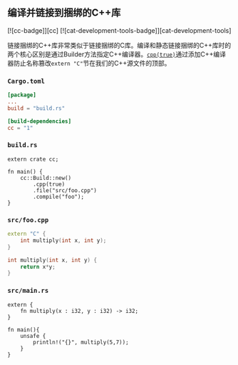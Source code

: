 ## 编译并链接到捆绑的C++库

[![cc-badge]][cc] [![cat-development-tools-badge]][cat-development-tools]

链接捆绑的C++库非常类似于链接捆绑的C库。编译和静态链接捆绑的C++库时的两个核心区别是通过Builder方法指定C++编译器。[`cpp(true)`][cc-build-cpp]通过添加C++编译器防止名称篡改`extern "C"`节在我们的C++源文件的顶部。

### `Cargo.toml`

```toml
[package]
...
build = "build.rs"

[build-dependencies]
cc = "1"
```

### `build.rs`

```rust,no_run
extern crate cc;

fn main() {
    cc::Build::new()
        .cpp(true)
        .file("src/foo.cpp")
        .compile("foo");   
}
```

### `src/foo.cpp`

```cpp
extern "C" {
    int multiply(int x, int y);
}

int multiply(int x, int y) {
    return x*y;
}
```

### `src/main.rs`

```rust,ignore
extern {
    fn multiply(x : i32, y : i32) -> i32;
}

fn main(){
    unsafe {
        println!("{}", multiply(5,7));
    }   
}
```

[cc-build-cpp]: https://docs.rs/cc/*/cc/struct.Build.html#method.cpp
